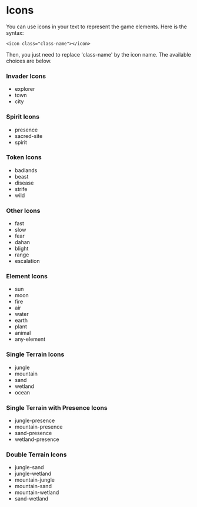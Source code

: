 # Icons

You can use icons in your text to represent the game elements. Here is the syntax:
```
<icon class="class-name"></icon>
```
Then, you just need to replace 'class-name' by the icon name. The available choices are below.

### Invader Icons

- explorer
- town
- city

### Spirit Icons

- presence
- sacred-site
- spirit

### Token Icons

- badlands
- beast
- disease
- strife
- wild

### Other Icons

- fast
- slow
- fear
- dahan
- blight
- range
- escalation

### Element Icons

- sun
- moon
- fire
- air
- water
- earth
- plant
- animal
- any-element

### Single Terrain Icons

- jungle
- mountain
- sand
- wetland
- ocean

### Single Terrain with Presence Icons

- jungle-presence
- mountain-presence
- sand-presence
- wetland-presence

### Double Terrain Icons

- jungle-sand
- jungle-wetland
- mountain-jungle
- mountain-sand
- mountain-wetland
- sand-wetland